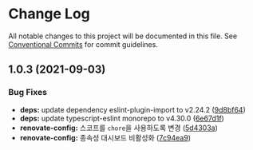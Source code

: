 # Change Log

All notable changes to this project will be documented in this file.
See [Conventional Commits](https://conventionalcommits.org) for commit guidelines.

## 1.0.3 (2021-09-03)


### Bug Fixes

* **deps:** update dependency eslint-plugin-import to v2.24.2 ([9d8bf64](https://github.com/dungsil/config/commit/9d8bf6427a8e9e24e8c0117614c5ede4a959d8b2))
* **deps:** update typescript-eslint monorepo to v4.30.0 ([6e67d1f](https://github.com/dungsil/config/commit/6e67d1fba85f6ae7e333d1f8de6f68960c34179b))
* **renovate-config:** 스코프를 `chore`을 사용하도록 변경 ([5d4303a](https://github.com/dungsil/config/commit/5d4303ac27d3dc22a547ceb2b0a4c796f728c64b))
* **renovate-config:** 종속성 대시보드 비활성화 ([7c94ea9](https://github.com/dungsil/config/commit/7c94ea9b559b9f48635ca23e8f70d3565a3174ec))
